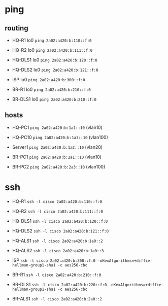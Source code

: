 # ping
## routing
- HQ-R1   lo0 `ping 2a02:a420:b:110::f:0`
- HQ-R2   lo0 `ping 2a02:a420:b:111::f:0`
- HQ-DLS1 lo0 `ping 2a02:a420:b:120::f:0`
- HQ-DLS2 lo0 `ping 2a02:a420:b:121::f:0`

- ISP     lo0 `ping 2a02:a420:b:300::f:0`

- BR-R1   lo0 `ping 2a02:a420:b:210::f:0`
- BR-DLS1 lo0 `ping 2a02:a420:b:210::f:0`

## hosts
- HQ-PC1    `ping 2a02:a420:b:1a1::10` (vlan10)
- HQ-PC10   `ping 2a02:a420:b:1a3::10` (vlan100)
- Server1   `ping 2a02:a420:b:1a2::10` (vlan20)

- BR-PC1    `ping 2a02:a420:b:2a1::10` (vlan10)
- BR-PC2    `ping 2a02:a420:b:2a3::10` (vlan100)

# ssh
- HQ-R1     `ssh -l cisco 2a02:a420:b:110::f:0`
- HQ-R2     `ssh -l cisco 2a02:a420:b:111::f:0`
- HQ-DLS1   `ssh -l cisco 2a02:a420:b:120::f:0`
- HQ-DLS2   `ssh -l cisco 2a02:a420:b:121::f:0`
- HQ-ALS1   `ssh -l cisco 2a02:a420:b:1a0::2`
- HQ-ALS2   `ssh -l cisco 2a02:a420:b:1a0::3`

- ISP       `ssh -l cisco 2a02:a420:b:300::f:0 -oKexAlgorithms=+diffie-hellman-group1-sha1 -c aes256-cbc`

- BR-R1     `ssh -l cisco 2a02:a420:b:210::f:0`
- BR-DLS1   `ssh -l cisco 2a02:a420:b:220::f:0 -oKexAlgorithms=+diffie-hellman-group1-sha1 -c aes256-cbc`
- BR-ALS1   `ssh -l cisco 2a02:a420:b:2a0::2`

